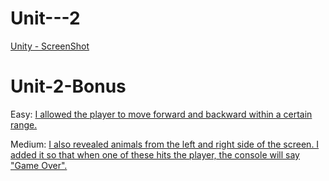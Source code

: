 # Unit---2
 [Unity - ScreenShot](https://drive.google.com/file/d/1Ik_87OaRUH-tkeCXoSZY5Hd9xXkdUqlV/view?usp=sharing)

# Unit-2-Bonus
Easy: [I allowed the player to move forward and backward within a certain range.](https://drive.google.com/file/d/1pvXDN6rBP2vvNQ_krxfZWrnaMmem4ST2/view?usp=sharing)

Medium: [I also revealed animals from the left and right side of the screen. I added it so that when one of these hits the player, the console will say "Game Over".](https://drive.google.com/file/d/10GRl7pIn-abbAA2_uw0WPe82Gtiax9Y4/view?usp=sharing)
